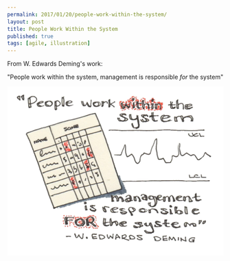 ```yaml
---
permalink: 2017/01/20/people-work-within-the-system/
layout: post
title: People Work Within the System
published: true
tags: [agile, illustration]
---
```


From W. Edwards Deming's work:

"People work within the system, management is responsible _for_ the system"

![sketch](/img/posts/people-work-within-the-system/people-work-within-the-system.webp)
